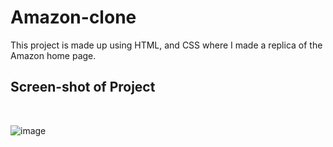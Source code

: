 # Amazon-clone
This project is made up using HTML, and CSS where I made a replica of the Amazon home page.

<h2>Screen-shot of Project</h2><br>

![image](https://github.com/Manishak798/Amazon-clone/assets/90680330/d1db9701-90fc-4cec-a9ed-02822a5715dd)
